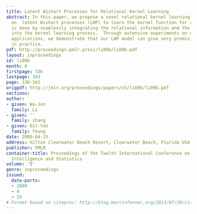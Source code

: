 ```yaml
---
title: Latent Wishart Processes for Relational Kernel Learning
abstract: In this paper, we propose a novel relational kernel learning model based
  on  latent Wishart processes (LWP) to learn the kernel function for relational data.  This
  is done by seamlessly integrating the relational information and the input attributes
  into the kernel learning process.  Through extensive experiments on diverse real-world
  applications, we demonstrate that our LWP model can give very promising performance
  in practice.
pdf: http://proceedings.pmlr.press/li09b/li09b.pdf
layout: inproceedings
id: li09b
month: 0
firstpage: 336
lastpage: 343
page: 336-343
origpdf: http://jmlr.org/proceedings/papers/v5/li09b/li09b.pdf
sections: 
author:
- given: Wu-Jun
  family: Li
- given: ''
  family: zhang
- given: Dit-Yan
  family: Yeung
date: 2009-04-15
address: Hilton Clearwater Beach Resort, Clearwater Beach, Florida USA
publisher: PMLR
container-title: Proceedings of the Twelth International Conference on Artificial
  Intelligence and Statistics
volume: '5'
genre: inproceedings
issued:
  date-parts:
  - 2009
  - 4
  - 15
# Format based on citeproc: http://blog.martinfenner.org/2013/07/30/citeproc-yaml-for-bibliographies/
---
```

